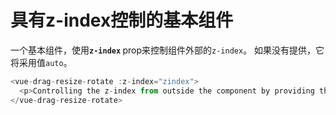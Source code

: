 # 具有z-index控制的基本组件

一个基本组件，使用<b>`z-index` </b> prop来控制组件外部的`z-index`。 如果没有提供，它将采用值`auto`。

~~~js
<vue-drag-resize-rotate :z-index="zindex">
  <p>Controlling the z-index from outside the component by providing the <b>:z</b> prop.</p>
</vue-drag-resize-rotate>
~~~

